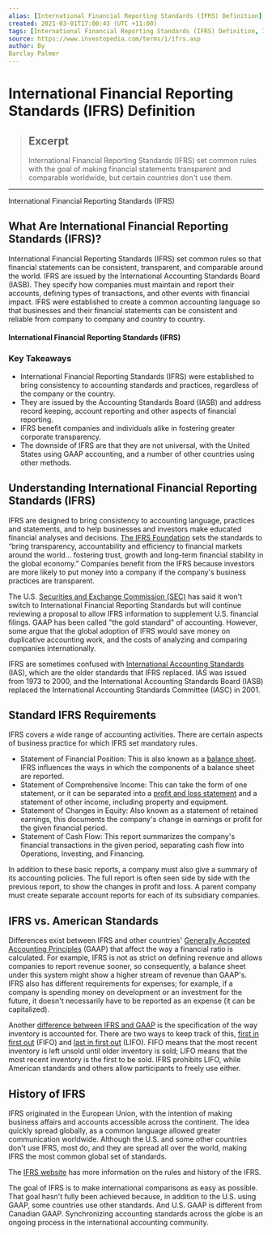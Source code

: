 ```yaml
---
alias: [International Financial Reporting Standards (IFRS) Definition]
created: 2021-03-01T17:00:43 (UTC +11:00)
tags: [International Financial Reporting Standards (IFRS) Definition, International Financial Reporting Standards (IFRS)]
source: https://www.investopedia.com/terms/i/ifrs.asp
author: By
Barclay Palmer
---
```


# International Financial Reporting Standards (IFRS) Definition

> ## Excerpt
> International Financial Reporting Standards (IFRS) set common rules with the goal of making financial statements transparent and comparable worldwide, but certain countries don't use them.

---

International Financial Reporting Standards (IFRS)
## What Are International Financial Reporting Standards (IFRS)?

International Financial Reporting Standards (IFRS) set common rules so that financial statements can be consistent, transparent, and comparable around the world. IFRS are issued by the International Accounting Standards Board (IASB). They specify how companies must maintain and report their accounts, defining types of transactions, and other events with financial impact. IFRS were established to create a common accounting language so that businesses and their financial statements can be consistent and reliable from company to company and country to country.

#### International Financial Reporting Standards (IFRS)

### Key Takeaways

-   International Financial Reporting Standards (IFRS) were established to bring consistency to accounting standards and practices, regardless of the company or the country.
-   They are issued by the Accounting Standards Board (IASB) and address record keeping, account reporting and other aspects of financial reporting.
-   IFRS benefit companies and individuals alike in fostering greater corporate transparency.
-   The downside of IFRS are that they are not universal, with the United States using GAAP accounting, and a number of other countries using other methods.

## Understanding International Financial Reporting Standards (IFRS)

IFRS are designed to bring consistency to accounting language, practices and statements, and to help businesses and investors make educated financial analyses and decisions. [The IFRS Foundation](https://www.ifrs.org/) sets the standards to “bring transparency, accountability and efficiency to financial markets around the world… fostering trust, growth and long-term financial stability in the global economy.” Companies benefit from the IFRS because investors are more likely to put money into a company if the company's business practices are transparent.

The U.S. [Securities and Exchange Commission (SEC)](https://www.investopedia.com/terms/s/sec.asp) has said it won't switch to International Financial Reporting Standards but will continue reviewing a proposal to allow IFRS information to supplement U.S. financial filings. GAAP has been called "the gold standard" of accounting. However, some argue that the global adoption of IFRS would save money on duplicative accounting work, and the costs of analyzing and comparing companies internationally.

IFRS are sometimes confused with [International Accounting Standards](https://www.investopedia.com/terms/i/ias.asp) (IAS), which are the older standards that IFRS replaced. IAS was issued from 1973 to 2000, and the International Accounting Standards Board (IASB) replaced the International Accounting Standards Committee (IASC) in 2001.

## Standard IFRS Requirements

IFRS covers a wide range of accounting activities. There are certain aspects of business practice for which IFRS set mandatory rules.

-   Statement of Financial Position: This is also known as a [balance sheet](https://www.investopedia.com/terms/b/balancesheet.asp). IFRS influences the ways in which the components of a balance sheet are reported.
-   Statement of Comprehensive Income: This can take the form of one statement, or it can be separated into a [profit and loss statement](https://www.investopedia.com/terms/p/plstatement.asp) and a statement of other income, including property and equipment.
-   Statement of Changes in Equity: Also known as a statement of retained earnings, this documents the company's change in earnings or profit for the given financial period.
-   Statement of Cash Flow: This report summarizes the company's financial transactions in the given period, separating cash flow into Operations, Investing, and Financing.

In addition to these basic reports, a company must also give a summary of its accounting policies. The full report is often seen side by side with the previous report, to show the changes in profit and loss. A parent company must create separate account reports for each of its subsidiary companies.

## IFRS vs. American Standards

Differences exist between IFRS and other countries' [Generally Accepted Accounting Principles](https://www.investopedia.com/terms/g/gaap.asp) (GAAP) that affect the way a financial ratio is calculated. For example, IFRS is not as strict on defining revenue and allows companies to report revenue sooner, so consequently, a balance sheet under this system might show a higher stream of revenue than GAAP's. IFRS also has different requirements for expenses; for example, if a company is spending money on development or an investment for the future, it doesn't necessarily have to be reported as an expense (it can be capitalized).

Another [difference between IFRS and GAAP](https://www.investopedia.com/ask/answers/05/iasvsgaap.asp) is the specification of the way inventory is accounted for. There are two ways to keep track of this, [first in first out](https://www.investopedia.com/terms/f/fifo.asp) (FIFO) and [last in first out](https://www.investopedia.com/terms/l/lifo.asp) (LIFO). FIFO means that the most recent inventory is left unsold until older inventory is sold; LIFO means that the most recent inventory is the first to be sold. IFRS prohibits LIFO, while American standards and others allow participants to freely use either.

## History of IFRS

IFRS originated in the European Union, with the intention of making business affairs and accounts accessible across the continent. The idea quickly spread globally, as a common language allowed greater communication worldwide. Although the U.S. and some other countries don't use IFRS, most do, and they are spread all over the world, making IFRS the most common global set of standards.

The [IFRS website](http://www.ifrs.org/Pages/default.aspx) has more information on the rules and history of the IFRS.

The goal of IFRS is to make international comparisons as easy as possible. That goal hasn't fully been achieved because, in addition to the U.S. using GAAP, some countries use other standards. And U.S. GAAP is different from Canadian GAAP. Synchronizing accounting standards across the globe is an ongoing process in the international accounting community.
